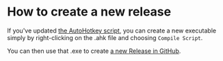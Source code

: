 # How to create a new release

If you've updated [the AutoHotkey script](../src/CloseZoomWindowsAfterJoiningMeeting.ahk), you can create a new executable simply by right-clicking on the .ahk file and choosing `Compile Script`.

You can then use that .exe to create [a new Release in GitHub](https://github.com/deadlydog/CloseZoomWindowsAfterJoiningMeeting/releases).
